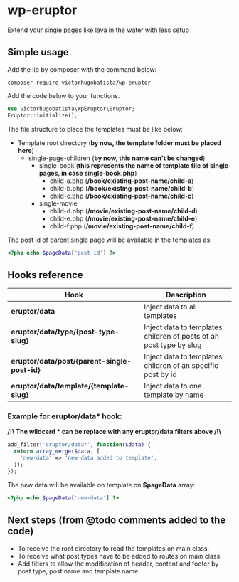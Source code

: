 # wp-eruptor
Extend your single pages like lava in the water with less setup

## Simple usage
Add the lib by composer with the command below:
```shell
composer require victorhugobatista/wp-eruptor 
```
Add the code below to your functions.
```php
use victorhugobatista\WpEruptor\Eruptor;
Eruptor::initialize();
```

The file structure to place the templates must be like below:
 * Template root directory (**by now, the template folder must be placed here**)
   * single-page-children (**by now, this name can't be changed**)
     * single-book (**this represents the name of template file of single pages, in case single-book.php**)
       * child-a.php (**/book/existing-post-name/child-a**)
       * child-b.php (**/book/existing-post-name/child-b**)
       * child-c.php (**/book/existing-post-name/child-c**)
     * single-movie
       * child-d.php (**/movie/existing-post-name/child-d**)
       * child-e.php (**/movie/existing-post-name/child-e**)
       * child-f.php (**/movie/existing-post-name/child-f**)

The post id of parent single page will be available in the templates as:
```php
<?php echo $pageData['post-id'] ?>
```

## Hooks reference
Hook | Description
---- | -----------
**eruptor/data** | Inject data to all templates
**eruptor/data/type/{post-type-slug}** | Inject data to templates children of posts of an post type by slug
**eruptor/data/post/{parent-single-post-id}** | Inject data to templates children of an specific post by id
**eruptor/data/template/{template-slug}** | Inject data to one template by name

### Example for eruptor/data* hook:
**/!\ The wildcard * can be replace with any eruptor/data filters above /!\\**
```php
add_filter('eruptor/data*', function($data) {
  return array_merge($data, [
    'new-data' => 'new data added to template',
  ]);
});
```
The new data will be available on template on **$pageData** array:
```php
<?php echo $pageData['new-data'] ?>
```

## Next steps (from @todo comments added to the code)
 * To receive the root directory to read the templates on main class.
 * To receive what post types have to be added to routes on main class.
 * Add filters to allow the modification of header, content and footer by post type, post name and template name.
